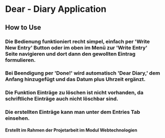 # Dear - Diary Application

## How to Use

### Die Bedienung funktioniert recht simpel, einfach per 'Write New Entry' Button oder im oben im Menü zur 'Write Entry' Seite navigieren und dort dann den gewollten Eintrag formulieren.

### Bei Beendigung per 'Done!' wird automatisch 'Dear Diary,' dem Anfang hinzugefügt und das Datum plus Uhrzeit ergänzt.

### Die Funktion Einträge zu löschen ist nicht vorhanden, da schriftliche Einträge auch nicht löschbar sind.

### Die erstellten Einträge kann man unter dem Entries Tab einsehen.

#### Erstellt im Rahmen der Projetarbeit im Modul Webtechnologien

